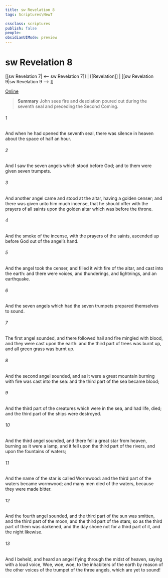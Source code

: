 ```yaml
---
title: sw Revelation 8
tags: Scriptures\NewT

cssclass: scriptures
publish: false
people:
obsidianUIMode: preview
---
```


# sw Revelation 8
[[sw Revelation 7| <-- sw Revelation 7]] | [[Revelation]] | [[sw Revelation 9|sw Revelation 9 --> ]]

[Online](https://churchofjesuschrist.org/study/scriptures/nt/rev/8?lang=eng)

> __Summary__
John sees fire and desolation poured out during the seventh seal and preceding the Second Coming.

###### 1 
And when he had opened the seventh seal, there was silence in heaven about the space of half an hour.

###### 2 
And I saw the seven angels which stood before God; and to them were given seven trumpets.

###### 3 
And another angel came and stood at the altar, having a golden censer; and there was given unto him much incense, that he should offer  with the prayers of all saints upon the golden altar which was before the throne.

###### 4 
And the smoke of the incense,  with the prayers of the saints, ascended up before God out of the angel’s hand.

###### 5 
And the angel took the censer, and filled it with fire of the altar, and cast  into the earth: and there were voices, and thunderings, and lightnings, and an earthquake.

###### 6 
And the seven angels which had the seven trumpets prepared themselves to sound.

###### 7 
The first angel sounded, and there followed hail and fire mingled with blood, and they were cast upon the earth: and the third part of trees was burnt up, and all green grass was burnt up.

###### 8 
And the second angel sounded, and as it were a great mountain burning with fire was cast into the sea: and the third part of the sea became blood;

###### 9 
And the third part of the creatures which were in the sea, and had life, died; and the third part of the ships were destroyed.

###### 10 
And the third angel sounded, and there fell a great star from heaven, burning as it were a lamp, and it fell upon the third part of the rivers, and upon the fountains of waters;

###### 11 
And the name of the star is called Wormwood: and the third part of the waters became wormwood; and many men died of the waters, because they were made bitter.

###### 12 
And the fourth angel sounded, and the third part of the sun was smitten, and the third part of the moon, and the third part of the stars; so as the third part of them was darkened, and the day shone not for a third part of it, and the night likewise.

###### 13 
And I beheld, and heard an angel flying through the midst of heaven, saying with a loud voice, Woe, woe, woe, to the inhabiters of the earth by reason of the other voices of the trumpet of the three angels, which are yet to sound!

